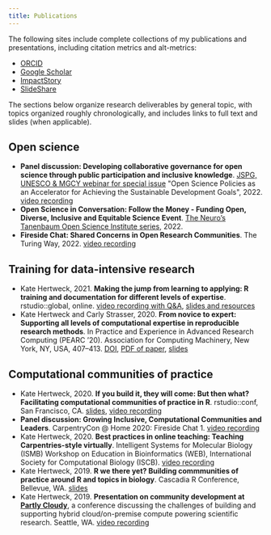 ```yaml
---
title: Publications
---
```


The following sites include complete collections of my publications and presentations,
including citation metrics and alt-metrics:

- [ORCID](https://orcid.org/0000-0002-4026-4612)
- [Google Scholar](https://scholar.google.com/citations?user=dbfo_qUAAAAJ&hl=en)
- [ImpactStory](https://profiles.impactstory.org/u/0000-0002-4026-4612)
- [SlideShare](https://www.slideshare.net/katehertweck)

The sections below organize research deliverables by general topic,
with topics organized roughly chronologically,
and includes links to full text and slides (when applicable).

## Open science

- **Panel discussion: Developing collaborative governance for open science through public participation and inclusive knowledge**. 
[JSPG, UNESCO & MGCY webinar for special issue](https://www.sciencepolicyjournal.org/unesco-unmgcy-open-science-special-issue-events.html) "Open Science Policies as an Accelerator for Achieving the Sustainable Development Goals", 2022.
[video recording](https://youtu.be/TOhnun_2ZAM)
- **Open Science in Conversation: Follow the Money - Funding Open, Diverse, Inclusive and Equitable Science Event**. [The Neuro’s Tanenbaum Open Science Institute series](https://www.mcgill.ca/neuro/channels/event/open-science-conversation-follow-money-funding-open-diverse-inclusive-and-equitable-science-338155), 2022.
- **Fireside Chat: Shared Concerns in Open Research Communities**. The Turing Way, 2022.
[video recording](https://youtu.be/yO3adCIXCu8)

## Training for data-intensive research 

- Kate Hertweck, 2021. **Making the jump from learning to applying: R training and documentation for different levels of expertise**. rstudio::global, online.
[video recording with Q&A](https://rstudio.com/resources/rstudioglobal-2021/making-the-jump-from-learning-to-applying-r-training-and-documentation-for-different-levels-of-expertise/),
[slides and resources](https://github.com/rstudio/rstudio-conf/tree/master/2021/katehertweck)
- Kate Hertweck and Carly Strasser, 2020. **From novice to expert: Supporting all levels of computational expertise in reproducible research methods**. In Practice and Experience in Advanced Research Computing (PEARC ’20). Association for Computing Machinery, New York, NY, USA, 407–413. 
[DOI](https://doi.org/10.1145/3311790.3396655), 
[PDF of paper](https://www.dropbox.com/s/fyyos9yiju4l5cv/2020HertweckStrasserPEARC.pdf?dl=0), 
[slides](https://www.slideshare.net/katehertweck/from-novice-to-expert-supporting-all-levels-of-computational-expertise-in-reproducible-research-methods)

## Computational communities of practice

- Kate Hertweck, 2020. **If you build it, they will come: But then what? Facilitating computational communities of practice in R**. rstudio::conf, San Francisco, CA. 
[slides](https://www.slideshare.net/katehertweck/if-you-build-it-they-will-comebut-then-what-facilitating-communities-of-practice-in-r),
[video recording](https://www.rstudio.com/resources/rstudioconf-2020/if-you-build-it-they-will-come-but-then-what-facilitating-communities-of-practice-in-r/)
- **Panel discussion: Growing Inclusive, Computational Communities and Leaders**. CarpentryCon @ Home 2020: Fireside Chat 1.
[video recording](https://youtu.be/54SCfygtp5U)
- Kate Hertweck, 2020. **Best practices in online teaching: Teaching Carpentries-style virtually**. Intelligent Systems for Molecular Biology (ISMB)  Workshop on Education in Bioinformatics (WEB), International Society for Computational Biology (ISCB).
[video recording](https://youtu.be/rAHv6TxWszQ)
- Kate Hertweck, 2019. **R we there yet? Building commmunities of practice around R and topics in biology**. Cascadia R Conference, Bellevue, WA.
[slides](https://www.slideshare.net/katehertweck/hertweck-cascadia-r-conference)
- Kate Hertweck, 2019. **Presentation on community development at [Partly Cloudy](https://www.fredhutch.org/en/events/partly-cloudy.html)**,
a conference discussing the challenges of building and supporting hybrid cloud/on-premise compute powering scientific research. Seattle, WA.
[video recording](https://fredhutch.hosted.panopto.com/Panopto/Pages/Viewer.aspx?id=4065a504-6e10-40c0-b963-aaf701171163)
